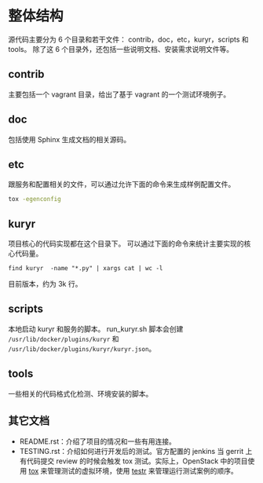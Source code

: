 # 整体结构

源代码主要分为 6 个目录和若干文件：
contrib，doc，etc，kuryr，scripts 和 tools。
除了这 6 个目录外，还包括一些说明文档、安装需求说明文件等。

## contrib
主要包括一个 vagrant 目录，给出了基于 vagrant 的一个测试环境例子。

## doc
包括使用 Sphinx 生成文档的相关源码。

## etc
跟服务和配置相关的文件，可以通过允许下面的命令来生成样例配置文件。
```sh
tox -egenconfig
```

## kuryr
项目核心的代码实现都在这个目录下。
可以通过下面的命令来统计主要实现的核心代码量。
```
find kuryr  -name "*.py" | xargs cat | wc -l
```
目前版本，约为 3k 行。

## scripts
本地启动 kuryr 和服务的脚本。
run_kuryr.sh 脚本会创建 `/usr/lib/docker/plugins/kuryr` 和 `/usr/lib/docker/plugins/kuryr/kuryr.json`。

## tools
一些相关的代码格式化检测、环境安装的脚本。

## 其它文档
* README.rst：介绍了项目的情况和一些有用连接。
* TESTING.rst：介绍如何进行开发后的测试。官方配置的 jenkins 当 gerrit 上有代码提交 review 的时候会触发 tox 测试。实际上，OpenStack 中的项目使用 [tox](http://tox.readthedocs.org/en/latest/) 来管理测试的虚拟环境，使用 [testr](https://wiki.openstack.org/wiki/Testr) 来管理运行测试案例的顺序。
